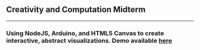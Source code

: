 ## Creativity and Computation Midterm
------------------------------------
### Using NodeJS, Arduino, and HTML5 Canvas to create interactive, abstract visualizations. Demo available [here](https://vimeo.com/81778114)